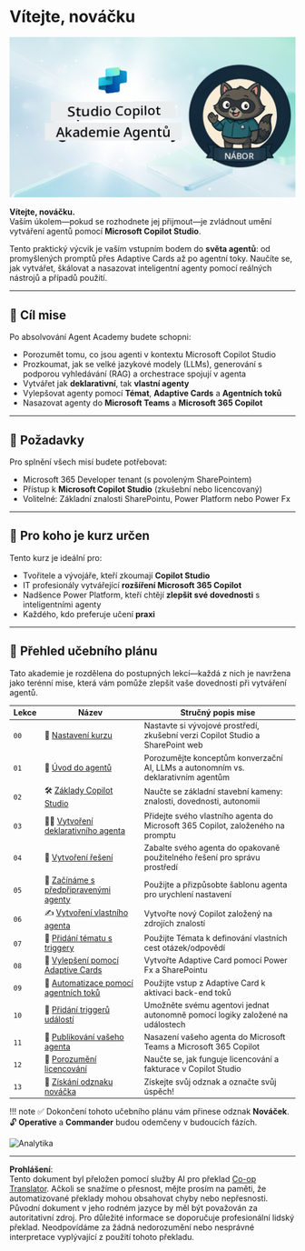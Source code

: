 <!--
CO_OP_TRANSLATOR_METADATA:
{
  "original_hash": "8b5ecad9d5d073ea3f4c2b844e80f2e5",
  "translation_date": "2025-10-20T17:05:26+00:00",
  "source_file": "docs/recruit/README.md",
  "language_code": "cs"
}
-->
# Vítejte, nováčku

![Copilot Studio Agent Academy Recruit](../../../../translated_images/mcs-agent-academy-recruit-banner.f01c323f046afa313523de9d6da40d3774cc0fc0d1a4bf66e2ea0568b31b960c.cs.png)

**Vítejte, nováčku.**  
Vaším úkolem—pokud se rozhodnete jej přijmout—je zvládnout umění vytváření agentů pomocí **Microsoft Copilot Studio**.

Tento praktický výcvik je vaším vstupním bodem do **světa agentů**: od promyšlených promptů přes Adaptive Cards až po agentní toky. Naučíte se, jak vytvářet, škálovat a nasazovat inteligentní agenty pomocí reálných nástrojů a případů použití.

---

## 🎯 Cíl mise

Po absolvování Agent Academy budete schopni:

- Porozumět tomu, co jsou agenti v kontextu Microsoft Copilot Studio
- Prozkoumat, jak se velké jazykové modely (LLMs), generování s podporou vyhledávání (RAG) a orchestrace spojují v agenta
- Vytvářet jak **deklarativní**, tak **vlastní agenty**
- Vylepšovat agenty pomocí **Témat**, **Adaptive Cards** a **Agentních toků**
- Nasazovat agenty do **Microsoft Teams** a **Microsoft 365 Copilot**

---

## 🧪 Požadavky

Pro splnění všech misí budete potřebovat:

- Microsoft 365 Developer tenant (s povoleným SharePointem)
- Přístup k **Microsoft Copilot Studio** (zkušební nebo licencovaný)
- Volitelné: Základní znalosti SharePointu, Power Platform nebo Power Fx

---

## 🧬 Pro koho je kurz určen

Tento kurz je ideální pro:

- Tvořitele a vývojáře, kteří zkoumají **Copilot Studio**
- IT profesionály vytvářející **rozšíření Microsoft 365 Copilot**
- Nadšence Power Platform, kteří chtějí **zlepšit své dovednosti** s inteligentními agenty
- Každého, kdo preferuje učení **praxi**

---

## 🧭 Přehled učebního plánu

Tato akademie je rozdělena do postupných lekcí—každá z nich je navržena jako terénní mise, která vám pomůže zlepšit vaše dovednosti při vytváření agentů.

| Lekce | Název | Stručný popis mise |
|-------|-------|--------------------|
| `00` | 🧰 [Nastavení kurzu](./00-course-setup/README.md) | Nastavte si vývojové prostředí, zkušební verzi Copilot Studio a SharePoint web |
| `01` | 🧠 [Úvod do agentů](./01-introduction-to-agents/README.md) | Porozumějte konceptům konverzační AI, LLMs a autonomním vs. deklarativním agentům |
| `02` | 🛠️ [Základy Copilot Studio](./02-copilot-studio-fundamentals/README.md) | Naučte se základní stavební kameny: znalosti, dovednosti, autonomii |
| `03` | 👩‍💻 [Vytvoření deklarativního agenta](./03-create-a-declarative-agent-for-M365Copilot/README.md) | Přidejte svého vlastního agenta do Microsoft 365 Copilot, založeného na promptu |
| `04` | 🧩 [Vytvoření řešení](./04-creating-a-solution/README.md) | Zabalte svého agenta do opakovaně použitelného řešení pro správu prostředí |
| `05` | 🚀 [Začínáme s předpřipravenými agenty](./05-using-prebuilt-agents/README.md) | Použijte a přizpůsobte šablonu agenta pro urychlení nastavení |
| `06` | ✍️ [Vytvoření vlastního agenta](./06-create-agent-from-conversation/README.md) | Vytvořte nový Copilot založený na zdrojích znalostí |
| `07` | 🧠 [Přidání tématu s triggery](./07-add-new-topic-with-trigger/README.md) | Použijte Témata k definování vlastních cest otázek/odpovědí |
| `08` | 🪪 [Vylepšení pomocí Adaptive Cards](./08-add-adaptive-card/README.md) | Vytvořte Adaptive Card pomocí Power Fx a SharePointu |
| `09` | 🔁 [Automatizace pomocí agentních toků](./09-add-an-agent-flow/README.md) | Použijte vstup z Adaptive Card k aktivaci back-end toků |
| `10` | 🧭 [Přidání triggerů událostí](./10-add-event-triggers/README.md) | Umožněte svému agentovi jednat autonomně pomocí logiky založené na událostech |
| `11` | 📢 [Publikování vašeho agenta](./11-publish-your-agent/README.md) | Nasazení vašeho agenta do Microsoft Teams a Microsoft 365 Copilot |
| `12` | 🪪 [Porozumění licencování](./12-understanding-licensing/README.md) | Naučte se, jak funguje licencování a fakturace v Copilot Studio |
| `13` | 🚨 [Získání odznaku nováčka](./course-completion-badges-recruit/README.md) | Získejte svůj odznak a označte svůj úspěch! |

!!! note
    ✅ Dokončení tohoto učebního plánu vám přinese odznak **Nováček**.  
    🔓 **Operative** a **Commander** budou odemčeny v budoucích fázích.

<!-- markdownlint-disable-next-line MD033 -->
<img src="https://m365-visitor-stats.azurewebsites.net/agent-academy/recruit" alt="Analytika" />

---

**Prohlášení**:  
Tento dokument byl přeložen pomocí služby AI pro překlad [Co-op Translator](https://github.com/Azure/co-op-translator). Ačkoli se snažíme o přesnost, mějte prosím na paměti, že automatizované překlady mohou obsahovat chyby nebo nepřesnosti. Původní dokument v jeho rodném jazyce by měl být považován za autoritativní zdroj. Pro důležité informace se doporučuje profesionální lidský překlad. Neodpovídáme za žádná nedorozumění nebo nesprávné interpretace vyplývající z použití tohoto překladu.